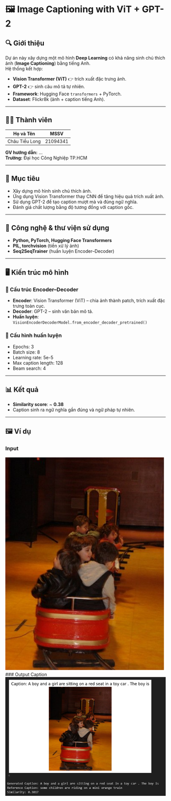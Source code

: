 # 🖼️ Image Captioning with ViT + GPT-2  

## 🔍 Giới thiệu  

Dự án này xây dựng một mô hình **Deep Learning** có khả năng sinh chú thích ảnh (**Image Captioning**) bằng tiếng Anh.  
Hệ thống kết hợp:  

- **Vision Transformer (ViT)** 👉 trích xuất đặc trưng ảnh.  
- **GPT-2** 👉 sinh câu mô tả tự nhiên.  
- **Framework**: Hugging Face `transformers` + PyTorch.  
- **Dataset**: Flickr8k (ảnh + caption tiếng Anh).  

---

## 👨‍🏫 Thành viên  

| Họ và Tên       | MSSV      |
|-----------------|-----------|
| Châu Tiểu Long  | 21094341  |

**GV hướng dẫn:** ...  
**Trường:** Đại học Công Nghiệp TP.HCM  

---

## 🎯 Mục tiêu  

- Xây dựng mô hình sinh chú thích ảnh.  
- Ứng dụng Vision Transformer thay CNN để tăng hiệu quả trích xuất ảnh.  
- Sử dụng GPT-2 để tạo caption mượt mà và đúng ngữ nghĩa.  
- Đánh giá chất lượng bằng độ tương đồng với caption gốc.  

---

## 🧰 Công nghệ & thư viện sử dụng  

- **Python, PyTorch, Hugging Face Transformers**  
- **PIL, torchvision** (tiền xử lý ảnh)  
- **Seq2SeqTrainer** (huấn luyện Encoder–Decoder)  

---

## 🖥️ Kiến trúc mô hình  

### 🔧 Cấu trúc Encoder–Decoder  

- **Encoder**: Vision Transformer (ViT) – chia ảnh thành patch, trích xuất đặc trưng toàn cục.  
- **Decoder**: GPT-2 – sinh văn bản mô tả.  
- **Huấn luyện**: `VisionEncoderDecoderModel.from_encoder_decoder_pretrained()`  

### 📐 Cấu hình huấn luyện  

- Epochs: 3  
- Batch size: 8  
- Learning rate: 5e-5  
- Max caption length: 128  
- Beam search: 4  

---

## 📊 Kết quả  

- **Similarity score**: ~ **0.38**  
- Caption sinh ra ngữ nghĩa gần đúng và ngữ pháp tự nhiên.  

---

## 🖼️ Ví dụ  

### Input  
<img src="Screenshot 2025-05-05 142134.png" width="800"/>  
### Output Caption  
<img src="TestImage.png" width="800"/>  
